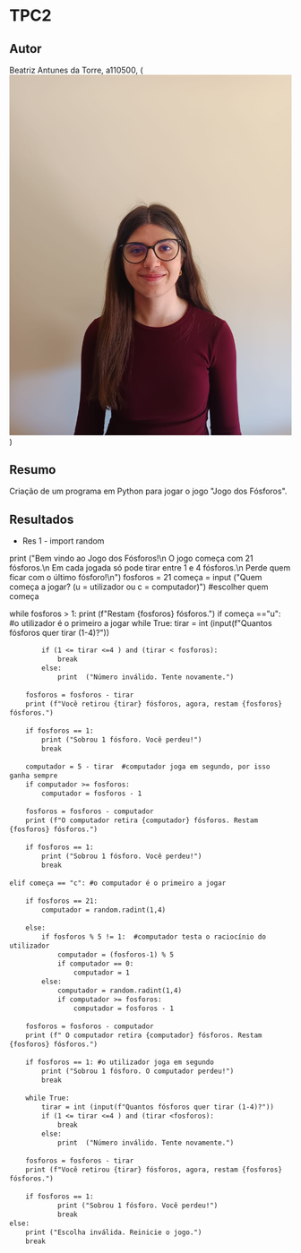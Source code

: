 # TPC2

## Autor

Beatriz Antunes da Torre, a110500, (![foto](Foto.jpg))

## Resumo

Criação de um programa em Python para jogar o jogo "Jogo dos Fósforos".

## Resultados 

* Res 1 - import random 

print ("Bem vindo ao Jogo dos Fósforos!\n O jogo começa com 21 fósforos.\n Em cada jogada só pode tirar entre 1 e 4 fósforos.\n Perde quem ficar com o último fósforo!\n")
fosforos = 21 
começa = input ("Quem começa a jogar? (u = utilizador ou c = computador)") #escolher quem começa

while fosforos > 1:
    print (f"Restam {fosforos} fósforos.")
    if começa =="u": #o utilizador é o primeiro a jogar
        while True:
            tirar = int (input(f"Quantos fósforos quer tirar (1-4)?"))

            if (1 <= tirar <=4 ) and (tirar < fosforos):
                break
            else:
                print  ("Número inválido. Tente novamente.")

        fosforos = fosforos - tirar
        print (f"Você retirou {tirar} fósforos, agora, restam {fosforos} fósforos.")

        if fosforos == 1:
            print ("Sobrou 1 fósforo. Você perdeu!")
            break

        computador = 5 - tirar  #computador joga em segundo, por isso ganha sempre
        if computador >= fosforos:
            computador = fosforos - 1

        fosforos = fosforos - computador
        print (f"O computador retira {computador} fósforos. Restam {fosforos} fósforos.")

        if fosforos == 1:
            print ("Sobrou 1 fósforo. Você perdeu!")
            break

    elif começa == "c": #o computador é o primeiro a jogar
        
        if fosforos == 21:
            computador = random.radint(1,4)

        else:
            if fosforos % 5 != 1:  #computador testa o raciocínio do utilizador
                computador = (fosforos-1) % 5
                if computador == 0:
                    computador = 1
            else:
                computador = random.radint(1,4)
                if computador >= fosforos:
                    computador = fosforos - 1 

        fosforos = fosforos - computador 
        print (f" O computador retira {computador} fósforos. Restam {fosforos} fósforos.")

        if fosforos == 1: #o utilizador joga em segundo
            print ("Sobrou 1 fósforo. O computador perdeu!")
            break

        while True:
            tirar = int (input(f"Quantos fósforos quer tirar (1-4)?"))
            if (1 <= tirar <=4 ) and (tirar <fosforos):
                break
            else:
                print  ("Número inválido. Tente novamente.")

        fosforos = fosforos - tirar
        print (f"Você retirou {tirar} fósforos, agora, restam {fosforos} fósforos.")

        if fosforos == 1:
                print ("Sobrou 1 fósforo. Você perdeu!")
                break
    else:
        print ("Escolha inválida. Reinicie o jogo.")
        break